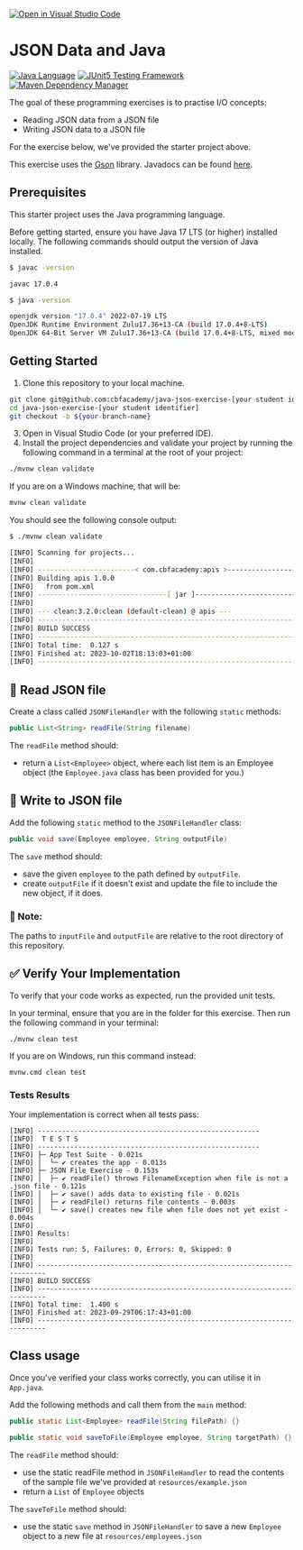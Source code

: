 [![Open in Visual Studio Code](https://classroom.github.com/assets/open-in-vscode-718a45dd9cf7e7f842a935f5ebbe5719a5e09af4491e668f4dbf3b35d5cca122.svg)](https://classroom.github.com/online_ide?assignment_repo_id=12191553&assignment_repo_type=AssignmentRepo)
# JSON Data and Java

[![Java Language](https://img.shields.io/badge/PLATFORM-OpenJDK-3A75B0.svg?style=for-the-badge)][1]
[![JUnit5 Testing Framework](https://img.shields.io/badge/testing%20framework-JUnit5-26A162.svg?style=for-the-badge)][2]
[![Maven Dependency Manager](https://img.shields.io/badge/dependency%20manager-Maven-AA215A.svg?style=for-the-badge)][3]

The goal of these programming exercises is to practise I/O concepts:
- Reading JSON data from a JSON file
- Writing JSON data to a JSON file

For the exercise below, we've provided the starter project above.

This exercise uses the [Gson](https://github.com/google/gson) library. Javadocs can be found [here](https://www.javadoc.io/doc/com.google.code.gson/gson/latest/com.google.gson/module-summary.html).

## Prerequisites

This starter project uses the Java programming language.

Before getting started, ensure you have Java 17 LTS (or higher) installed locally. The following commands should output the version of Java installed.

```bash
$ javac -version

javac 17.0.4
```


```bash
$ java -version

openjdk version "17.0.4" 2022-07-19 LTS
OpenJDK Runtime Environment Zulu17.36+13-CA (build 17.0.4+8-LTS)
OpenJDK 64-Bit Server VM Zulu17.36+13-CA (build 17.0.4+8-LTS, mixed mode, sharing)
```

## Getting Started

1. Clone this repository to your local machine.
```bash
git clone git@github.com:cbfacademy/java-json-exercise-[your student identifier].git
cd java-json-exercise-[your student identifier]
git checkout -b ${your-branch-name}
```

3. Open in Visual Studio Code (or your preferred IDE).
4. Install the project dependencies and validate your project by running the following command in a terminal at the root of your project:

```bash
./mvnw clean validate
```

If you are on a Windows machine, that will be:

```bash
mvnw clean validate
```

You should see the following console output:

```bash
$ ./mvnw clean validate

[INFO] Scanning for projects...
[INFO] 
[INFO] ------------------------< com.cbfacademy:apis >-------------------------
[INFO] Building apis 1.0.0
[INFO]   from pom.xml
[INFO] --------------------------------[ jar ]---------------------------------
[INFO] 
[INFO] --- clean:3.2.0:clean (default-clean) @ apis ---
[INFO] ------------------------------------------------------------------------
[INFO] BUILD SUCCESS
[INFO] ------------------------------------------------------------------------
[INFO] Total time:  0.127 s
[INFO] Finished at: 2023-10-02T18:13:03+01:00
[INFO] ------------------------------------------------------------------------
```

## :pushpin: Read JSON file

Create a class called `JSONFileHandler` with the following `static` methods:

```java
public List<String> readFile(String filename)
```

The `readFile` method should:
- return a `List<Employee>` object, where each list item is an Employee object (the `Employee.java` class has been provided for you.)

## :pushpin: Write to JSON file

Add the following `static` method to the `JSONFileHandler` class:

```java
public void save(Employee employee, String outputFile)
```

The `save` method should:
- save the given `employee` to the path defined by `outputFile`.
- create `outputFile` if it doesn't exist and update the file to include the new object, if it does.

### :bookmark: Note:
The paths to `inputFile` and `outputFile` are relative to the root directory of this repository. 

## :white_check_mark: Verify Your Implementation

To verify that your code works as expected, run the provided unit tests.

In your terminal, ensure that you are in the folder for this exercise. Then run the following command in your terminal:

```shell
./mvnw clean test
```

If you are on Windows, run this command instead:

```shell
mvnw.cmd clean test
```

### Tests Results

Your implementation is correct when all tests pass:

```shell
[INFO] -------------------------------------------------------
[INFO]  T E S T S
[INFO] -------------------------------------------------------
[INFO] ├─ App Test Suite - 0.021s
[INFO] │  └─ ✔ creates the app - 0.013s
[INFO] ├─ JSON File Exercise - 0.153s
[INFO] │  ├─ ✔ readFile() throws FilenameException when file is not a .json file - 0.121s
[INFO] │  ├─ ✔ save() adds data to existing file - 0.021s
[INFO] │  ├─ ✔ readFile() returns file contents - 0.003s
[INFO] │  └─ ✔ save() creates new file when file does not yet exist - 0.004s
[INFO] 
[INFO] Results:
[INFO] 
[INFO] Tests run: 5, Failures: 0, Errors: 0, Skipped: 0
[INFO] 
[INFO] ------------------------------------------------------------------------
[INFO] BUILD SUCCESS
[INFO] ------------------------------------------------------------------------
[INFO] Total time:  1.400 s
[INFO] Finished at: 2023-09-29T06:17:43+01:00
[INFO] ------------------------------------------------------------------------

```
## Class usage
Once you've verified your class works correctly, you can utilise it in `App.java`.

Add the following methods and call them from the `main` method:

```java
public static List<Employee> readFile(String filePath) {}

public static void saveToFile(Employee employee, String targetPath) {}
```

The `readFile` method should:
- use the static readFile method in `JSONFileHandler` to read the contents of the sample file we've provided at `resources/example.json`
- return a `List` of `Employee` objects

The `saveToFile` method should:
- use the static `save` method in `JSONFileHandler`  to save a new `Employee` object to a new file at `resources/employees.json`

[1]: https://docs.oracle.com/javase/11/docs/api/index.html
[2]: https://junit.org/junit5/
[3]: https://maven.apache.org/
